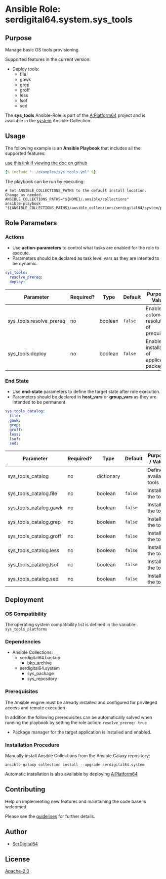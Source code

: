 # Ansible Role: serdigital64.system.sys_tools

## Purpose

Manage basic OS tools provisioning.

Supported features in the current version:

- Deploy tools:
  - file
  - gawk
  - grep
  - groff
  - less
  - lsof
  - sed

The **sys_tools** Ansible-Role is part of the [A:Platform64](https://github.com/serdigital64/aplatform64) project and is available in the [system](https://aplatform64.readthedocs.io/en/latest/collections/system) Ansible-Collection.

## Usage

The following example is an **Ansible Playbook** that includes all the supported features:

[use this link if viewing the doc on github](https://github.com/aplatform64/system/blob/main/playbooks/sys_tools.yml)

```yaml
{% include "../examples/sys_tools.yml" %}
```

The playbook can be run by executing:

```shell
# Set ANSIBLE_COLLECTIONS_PATHS to the default install location. Change as needed.
ANSIBLE_COLLECTIONS_PATHS="${HOME}/.ansible/collections"
ansible-playbook "${ANSIBLE_COLLECTIONS_PATHS}/ansible_collections/serdigital64/system/playbooks/sys_tools.yml"
```

## Role Parameters

### Actions

- Use **action-parameters** to control what tasks are enabled for the role to execute.
- Parameters should be declared as task level vars as they are intented to be dynamic.

```yaml
sys_tools:
  resolve_prereq:
  deploy:
```

| Parameter                | Required? | Type    | Default | Purpose / Value                             |
| ------------------------ | --------- | ------- | ------- | ------------------------------------------- |
| sys_tools.resolve_prereq | no        | boolean | `false` | Enable automatic resolution of prequisites  |
| sys_tools.deploy         | no        | boolean | `false` | Enable installation of application packages |

### End State

- Use **end-state** parameters to define the target state after role execution.
- Parameters should be declared in **host_vars** or **group_vars** as they are intended to be permanent.

```yaml
sys_tools_catalog:
  file:
  gawk:
  grep:
  groff:
  less:
  lsof:
  sed:
```

| Parameter               | Required? | Type       | Default | Purpose / Value        |
| ----------------------- | --------- | ---------- | ------- | ---------------------- |
| sys_tools_catalog       | no        | dictionary |         | Define available tools |
| sys_tools_catalog.file  | no        | boolean    | `false` | Install the tool?      |
| sys_tools_catalog.gawk  | no        | boolean    | `false` | Install the tool?      |
| sys_tools_catalog.grep  | no        | boolean    | `false` | Install the tool?      |
| sys_tools_catalog.groff | no        | boolean    | `false` | Install the tool?      |
| sys_tools_catalog.less  | no        | boolean    | `false` | Install the tool?      |
| sys_tools_catalog.lsof  | no        | boolean    | `false` | Install the tool?      |
| sys_tools_catalog.sed   | no        | boolean    | `false` | Install the tool?      |

## Deployment

### OS Compatibility

The operating system compatibility list is defined in the variable: `sys_tools_platforms`

### Dependencies

- Ansible Collections:
  - serdigital64.backup
    - bkp_archive
  - serdigital64.system
    - sys_package
    - sys_repository

### Prerequisites

The Ansible engine must be already installed and configured for privileged access and remote execution.

In addition the following prerequisites can be automatically solved when running the playbook by setting the role action: `resolve_prereq: true`

- Package manager for the target application is installed and enabled.

### Installation Procedure

Manually install Ansible Collections from the Ansible Galaxy repository:

```shell
ansible-galaxy collection install --upgrade serdigital64.system
```

Automatic installation is also available by deploying [A:Platform64](https://aplatform64.readthedocs.io/en/latest/#deployment)

## Contributing

Help on implementing new features and maintaining the code base is welcomed.

Please see the [guidelines](https://aplatform64.readthedocs.io/en/latest/contributing/CONTRIBUTING) for further details.

## Author

- [SerDigital64](https://serdigital64.github.io/)

## License

[Apache-2.0](https://www.apache.org/licenses/LICENSE-2.0.txt)
